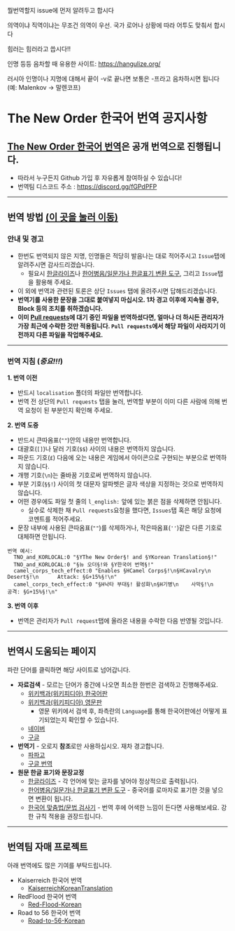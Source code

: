 뭘번역할지 issue에 먼저 알려두고 합시다

의역이냐 직역이냐는 무조건 의역이 우선. 국가 로어나 상황에 따라 어투도 맞춰서 합시다 

힘러는 힘러라고 씁시다!!

인명 등등 음차할 때 유용한 사이트: https://hangulize.org/

러시아 인명이나 지명에 대해서 끝이 -v로 끝나면 보통은 -프라고 음차하시면 됩니다 (예: Malenkov -> 말렌코프)

# The New Order 한국어 번역 공지사항
## [The New Order 한국어 번역](https://steamcommunity.com/sharedfiles/filedetails/?id=2195231810)은 공개 번역으로 진행됩니다.
- 따라서 누구든지 Github 가입 후 자유롭게 참여하실 수 있습니다! 
- 번역팀 디스코드 주소 : https://discord.gg/fGPdPFP
***

## 번역 방법 [(이 곳을 눌러 이동)](https://github.com/skullbe/Kaiserreich-Korean-Translation/wiki/%EA%B9%83%ED%97%88%EB%B8%8C-%EC%A0%80%EC%9E%A5%EB%B2%95)
### 안내 및 경고
- 한번도 번역되지 않은 지명, 인명들은 적당히 발음나는 대로 적어주시고 `Issue`탭에 알려주시면 감사드리겠습니다.
  - 필요시 [한글라이즈](https://hangulize.org)나 [한어병음/일문가나 한글표기 변환 도구](https://boncho.kiom.re.kr/tool/index.htm), 그리고 `Issue`탭을 활용해 주세요.
- 이 외에 번역과 관련된 토론은 상단 `Issues` 탭에 올려주시면 답해드리겠습니다.
- **번역기를 사용한 문장을 그대로 붙여넣지 마십시오. 1차 경고 이후에 지속될 경우, Block 등의 조치를 취하겠습니다.**
- **이미 [Pull requests](https://github.com/FriedrichvonEbert/TheNewOrderKoreanTranslation/pulls)에 대기 중인 파일을 번역하셨다면, 얼마나 더 하시든 관리자가 가장 최근에 수락한 것만 적용됩니다. `Pull requests`에서 해당 파일이 사라지기 이전까지 다른 파일을 작업해주세요.**
***
### 번역 지침 (*중요!!!*)
**1. 번역 이전**
  - 반드시 `localisation` 폴더의 파일만 번역합니다.
  - 번역 전 상단의 `Pull requests` 탭을 눌러, 번역할 부분이 이미 다른 사람에 의해 번역 요청이 된 부분인지 확인해 주세요.
    
**2. 번역 도중**
  - 반드시 큰따옴표(`""`)안의 내용만 번역합니다.
  - 대괄호(`[]`)나 달러 기호(`$$`) 사이의 내용은 번역하지 않습니다.
  - 파운드 기호(`£`) 다음에 오는 내용은 게임에서 아이콘으로 구현되는 부분으로 번역하지 않습니다.
  - 개행 기호(`\n`)는 줄바꿈 기호로써 번역하지 않습니다.
  - 부분 기호(`§§!`) 사이의 첫 대문자 알파벳은 글자 색상을 지정하는 것으로 번역하지 않습니다.
  - 어떤 경우에도 파일 첫 줄의 `l_english:` 앞에 있는 붉은 점을 삭제하면 안됩니다.
    - 실수로 삭제한 채 `Pull requests`요청을 했다면, `Issues`탭 혹은 해당 요청에 코멘트를 적어주세요.
  - 문장 내부에 사용된 큰따옴표(`""`)를 삭제하거나, 작은따옴표(`''`)같은 다른 기호로 대체하면 안됩니다.
```
번역 예시:
  TNO_and_KORLOCAL:0 "§YThe New Order§! and §YKorean Translation§!"
  TNO_and_KORLOCAL:0 "§뉴 오더§!와 §Y한국어 번역§!"
  camel_corps_tech_effect:0 "Enables §HCamel Corps§!\n§HCavalry\n    Desert§!\n      Attack: §G+15%§!\n"
  camel_corps_tech_effect:0 "§H낙타 부대§! 활성화\n§H기병\n    사막§!\n      공격: §G+15%§!\n"
```

**3. 번역 이후**
  - 번역은 관리자가 `Pull request`탭에 올라온 내용을 수락한 다음 반영될 것입니다.
***

## 번역시 도움되는 페이지
 파란 단어를 클릭하면 해당 사이트로 넘어갑니다.
- **자료검색** - 모르는 단어가 중간에 나오면 최소한 한번은 검색하고 진행해주세요.
  - [위키백과(위키피디아) 한국어판](https://ko.wikipedia.org)
  - [위키백과(위키피디아) 영문판](https://en.wikipedia.org) 
    - 영문 위키에서 검색 후, 좌측란의 `Language`를 통해 한국어판에선 어떻게 표기되었는지 확인할 수 있습니다.
  - [네이버](https://www.naver.com)
  - [구글](https://www.google.com)
- **번역기** - 오로지 **참조**로만 사용하십시오. 재차 경고합니다.
  - [파파고](https://papago.naver.com/)
  - [구글 번역](https://translate.google.co.kr/)
- **원문 한글 표기와 문장교정**
  - [한글라이즈](https://hangulize.org) - 각 언어에 맞는 글자를 넣어야 정상적으로 출력됩니다.
  - [한어병음/일문가나 한글표기 변환 도구](https://boncho.kiom.re.kr/tool/index.htm) - 중국어를 로마자로 표기한 것을 넣으면 변환이 됩니다.
  - [한국어 맞춤법/문법 검사기](http://speller.cs.pusan.ac.kr/) - 번역 후에 어색한 느낌이 든다면 사용해보세요. 강한 규칙 적용을 권장드립니다.
***

## 번역팀 자매 프로젝트   
아래 번역에도 많은 기여를 부탁드립니다.
- Kaiserreich 한국어 번역
  - [KaiserreichKoreanTranslation](https://github.com/FriedrichvonEbert/KaiserreichKoreanTranslation)
- RedFlood 한국어 번역
  - [Red-Flood-Korean](https://github.com/Edietchek/Red-Flood-Korean)
- Road to 56 한국어 번역
  - [Road-to-56-Korean](https://github.com/codmw123/Road-to-56-Korean)
